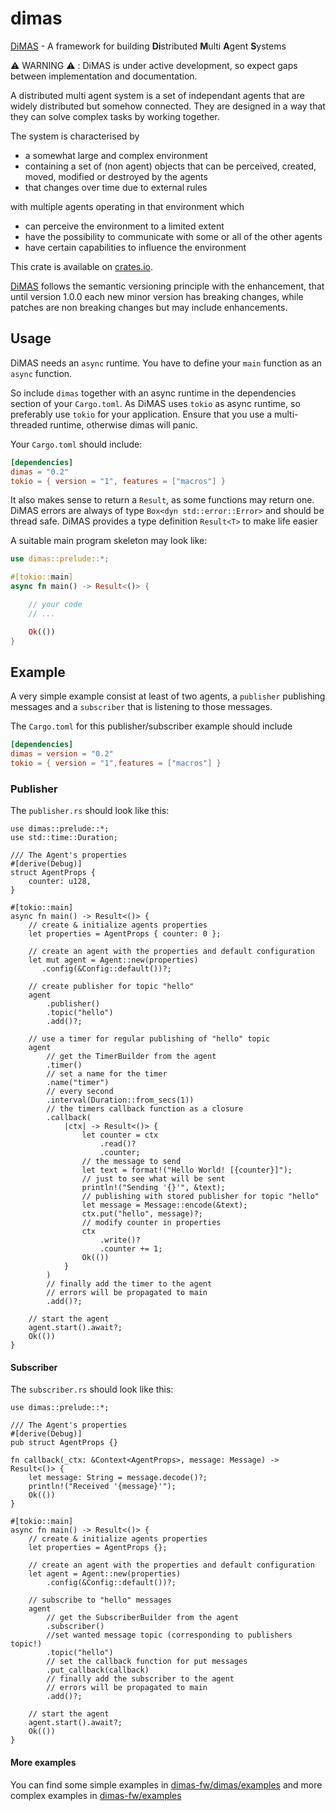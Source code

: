 # dimas

[DiMAS](https://github.com/dimas-fw/dimas/tree/main/dimas) - A framework for building **Di**stributed **M**ulti **A**gent **S**ystems

⚠️ WARNING ⚠️ : DiMAS is under active development, so expect gaps between implementation and documentation.

A distributed multi agent system is a set of independant agents that are widely distributed but somehow connected.
They are designed in a way that they can solve complex tasks by working together.

The system is characterised by

- a somewhat large and complex environment
- containing a set of (non agent) objects that can be perceived, created, moved, modified or destroyed by the agents
- that changes over time due to external rules

with multiple agents operating in that environment which

- can perceive the environment to a limited extent
- have the possibility to communicate with some or all of the other agents
- have certain capabilities to influence the environment

This crate is available on [crates.io](https://crates.io/crates/dimas).

[DiMAS](https://github.com/dimas-fw/dimas/tree/main/dimas) follows the semantic versioning principle with the enhancement,
that until version 1.0.0 each new minor version has breaking changes, while patches are non breaking changes but may include enhancements.

## Usage

DiMAS needs an `async` runtime. You have to define your `main` function as an `async` function.

So include `dimas` together with an async runtime in the dependencies section of your `Cargo.toml`.
As DiMAS uses `tokio` as async runtime, so preferably use `tokio` for your application.
Ensure that you use a multi-threaded runtime, otherwise dimas will panic.

Your `Cargo.toml` should include:

```toml
[dependencies]
dimas = "0.2"
tokio = { version = "1", features = ["macros"] }
```

It also makes sense to return a `Result`, as some functions may return one.
DiMAS errors are always of type `Box<dyn std::error::Error>` and should be thread safe.
DiMAS provides a type definition `Result<T>` to make life easier

A suitable main program skeleton may look like:

```rust
use dimas::prelude::*;

#[tokio::main]
async fn main() -> Result<()> {

    // your code
    // ...

    Ok(())
}
```

## Example

A very simple example consist at least of two agents, a `publisher` publishing messages
and a `subscriber` that is listening to those messages.

The `Cargo.toml` for this publisher/subscriber example should include

```toml
[dependencies]
dimas = version = "0.2"
tokio = { version = "1",features = ["macros"] }
```

### Publisher

The `publisher.rs` should look like this:

```rust,no_run
use dimas::prelude::*;
use std::time::Duration;

/// The Agent's properties
#[derive(Debug)]
struct AgentProps {
    counter: u128,
}

#[tokio::main]
async fn main() -> Result<()> {
    // create & initialize agents properties
    let properties = AgentProps { counter: 0 };

    // create an agent with the properties and default configuration
    let mut agent = Agent::new(properties)
       .config(&Config::default())?;

    // create publisher for topic "hello"
    agent
        .publisher()
        .topic("hello")
        .add()?;

    // use a timer for regular publishing of "hello" topic
    agent
        // get the TimerBuilder from the agent
        .timer()
        // set a name for the timer
        .name("timer")
        // every second
        .interval(Duration::from_secs(1))
        // the timers callback function as a closure
        .callback(
            |ctx| -> Result<()> {
                let counter = ctx
                    .read()?
                    .counter;
                // the message to send
                let text = format!("Hello World! [{counter}]");
                // just to see what will be sent
                println!("Sending '{}'", &text);
                // publishing with stored publisher for topic "hello"
                let message = Message::encode(&text);
                ctx.put("hello", message)?;
                // modify counter in properties
                ctx
                    .write()?
                    .counter += 1;
                Ok(())
            }
        )
        // finally add the timer to the agent
        // errors will be propagated to main
        .add()?;

    // start the agent
    agent.start().await?;
    Ok(())
}
```

#### Subscriber

The `subscriber.rs` should look like this:

```rust,no_run
use dimas::prelude::*;

/// The Agent's properties
#[derive(Debug)]
pub struct AgentProps {}

fn callback(_ctx: &Context<AgentProps>, message: Message) -> Result<()> {
    let message: String = message.decode()?;
    println!("Received '{message}'");
    Ok(())
}

#[tokio::main]
async fn main() -> Result<()> {
    // create & initialize agents properties
    let properties = AgentProps {};

    // create an agent with the properties and default configuration
    let agent = Agent::new(properties)
        .config(&Config::default())?;

    // subscribe to "hello" messages
    agent
        // get the SubscriberBuilder from the agent
        .subscriber()
        //set wanted message topic (corresponding to publishers topic!)
        .topic("hello")
        // set the callback function for put messages
        .put_callback(callback)
        // finally add the subscriber to the agent
        // errors will be propagated to main
        .add()?;

    // start the agent
    agent.start().await?;
    Ok(())
}
```

#### More examples

You can find some simple examples in [dimas-fw/dimas/examples](https://github.com/dimas-fw/dimas/blob/main/examples/README.md)
and more complex examples in [dimas-fw/examples](https://github.com/dimas-fw/examples/blob/main/README.md)
